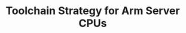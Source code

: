 ---
categories:
- bkk19
description: Toolchain software forms the base of any development platform ranging
  from embedded devices all the way up to servers. The way to plan for toolchain enablement
  and integration however is very different as we go from embedded to the server ecosystem.
  In this session we look at how releases for various toolchain components (such as
  gcc, glibc and binutils) work, how they interact with server distributions and how
  all of that is quite different from how other components, especially the Linux kernel,
  work.
image:
  featured: 'true'
  path: /assets/images/featured-images/bkk19/BKK19-418.png
session_attendee_num: '3'
session_id: BKK19-418
session_room: Session Room 2 (Lotus 3-4)
session_slot:
  end_time: '2019-04-04 12:55:00'
  start_time: '2019-04-04 12:30:00'
session_speakers:
- speaker_bio: Tech Lead at Linaro, Maintainer of the GNU C Library<br>Siddhesh Poyarekar
    is a toolchain hacker and a Tech Lead at Linaro, managing a team of toolchain
    wizards. He is a maintainer of the GNU C Library and has been actively involved
    in server distribution maintenance and performance for over a decade.
  speaker_company: Linaro
  speaker_image: /assets/images/speakers/placeholder.jpg
  speaker_location: ''
  speaker_name: Siddhesh Poyarekar
  speaker_position: Tech Lead
  speaker_username: siddhesh.poyarekar
session_track: Data Center
tag: session
tags:
- Tools
title: Toolchain Strategy for Arm Server CPUs
---